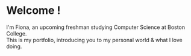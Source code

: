 # Welcome !
I'm Fiona, an upcoming freshman studying Computer Science at Boston College.  
This is my portfolio, introducing you to my personal world & what I love doing.
